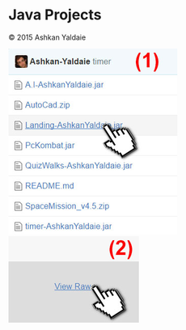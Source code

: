 # Java Projects
© 2015 Ashkan Yaldaie


![Step 1](https://github.com/Ashkan-Yaldaie/java/blob/master/img/download_step1.jpg "Step 1")![Step 2](https://github.com/Ashkan-Yaldaie/java/blob/master/img/download_step2.jpg "Step 2")
